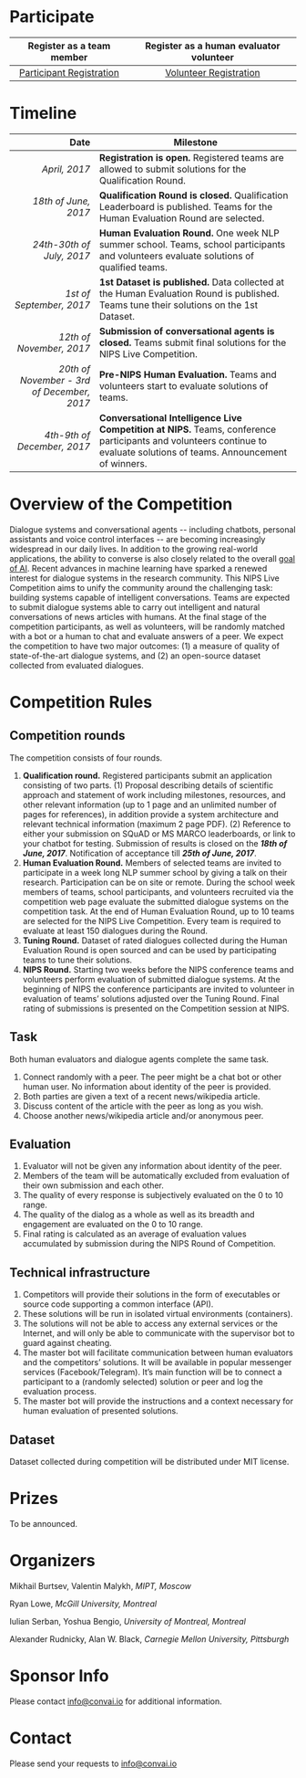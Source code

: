 # Participate

Register as a team member | Register as a human evaluator volunteer
:---: | :---:
[Participant Registration](https://goo.gl/aV77lC) | [Volunteer Registration](https://goo.gl/PWrZ0e)


# Timeline

Date | Milestone
---: | ---
_April, 2017_ | **Registration is open.** Registered teams are allowed to submit solutions for the Qualification Round. 
_18th of June, 2017_ | **Qualification Round is closed.** Qualification Leaderboard is published. Teams for the Human Evaluation Round are selected.
_24th-30th of July, 2017_ | **Human Evaluation Round.** One week NLP summer school. Teams, school participants and volunteers evaluate solutions of qualified teams.
_1st of September, 2017_ | **1st Dataset is published.** Data collected at the Human Evaluation Round is published. Teams tune their solutions on the 1st Dataset.
_12th of November, 2017_ | **Submission of conversational agents is closed.** Teams submit final solutions for the NIPS Live Competition.
_20th of November - 3rd of December, 2017_ | **Pre-NIPS Human Evaluation.** Teams and volunteers start to evaluate solutions of teams.
_4th-9th of December, 2017_ | **Conversational Intelligence Live Competition at NIPS.** Teams, conference participants and volunteers continue to evaluate solutions of teams. Announcement of winners. 

# Overview of the Competition

Dialogue systems and conversational agents -- including chatbots, personal assistants and voice control interfaces -- are becoming increasingly widespread in our daily lives. In addition to the growing real-world applications, the ability to converse is also closely related to the overall [goal of AI](http://www.turingarchive.org/browse.php/B/9 "Turing, Alan M. Computing machinery and intelligence. Mind 59.236 (1950): 433-460."). Recent advances in machine learning have sparked a renewed interest for dialogue systems in the research community. This NIPS Live Competition aims to unify the community around the challenging task: building systems capable of intelligent conversations. Teams are expected to submit dialogue systems able to carry out intelligent and natural conversations of news articles with humans. At the final stage of the competition participants, as well as volunteers, will be randomly matched with a bot or a human to chat and evaluate answers of a peer. We expect the competition to have two major outcomes: (1) a measure of quality of state-of-the-art dialogue systems, and (2) an open-source dataset collected from evaluated dialogues.

# Competition Rules

## Competition rounds

The competition consists of four rounds.

1. **Qualification round.** Registered participants submit an application consisting of two parts. (1) Proposal describing details of scientific approach and statement of work including milestones, resources, and other relevant information (up to 1 page and an unlimited number of pages for references), in addition provide a system architecture and relevant technical information (maximum 2 page PDF). (2) Reference to either your submission on SQuAD or MS MARCO leaderboards, or link to your chatbot for testing. Submission of results is closed on the **_18th of June, 2017_**. Notification of acceptance till **_25th of June, 2017_**.
2. **Human Evaluation Round.** Members of selected teams are invited to participate in a week long NLP summer school by giving a talk on their research. Participation can be on site or remote. During the school week members of teams, school participants, and volunteers recruited via the competition web page evaluate the submitted dialogue systems on the competition task. At the end of Human Evaluation Round, up to 10 teams are selected for the NIPS Live Competition. Every team is required to evaluate at least 150 dialogues during the Round.
3. **Tuning Round.** Dataset of rated dialogues collected during the Human Evaluation Round is open sourced and can be used by participating teams to tune their solutions.
4. **NIPS Round.** Starting two weeks before the NIPS conference teams and volunteers perform evaluation of submitted dialogue systems. At the beginning of NIPS the conference participants are invited to volunteer in evaluation of teams’ solutions adjusted over the Tuning Round. Final rating of submissions is presented on the Competition session at NIPS.

## Task

Both human evaluators and dialogue agents complete the same task.

1. Connect randomly with a peer. The peer might be a chat bot or other human user. No information about identity of the peer is provided.
2. Both parties are given a text of a recent news/wikipedia article.
3. Discuss content of the article with the peer as long as you wish.
4. Choose another news/wikipedia article and/or anonymous peer.

## Evaluation

1. Evaluator will not be given any information about identity of the peer.
2. Members of the team will be automatically excluded from evaluation of their own submission and each other.
3. The quality of every response is subjectively evaluated on the 0 to 10 range.
4. The quality of the dialog as a whole as well as its breadth and engagement are evaluated on the 0 to 10 range.
5. Final rating is calculated as an average of evaluation values accumulated by submission during the NIPS Round of Competition.

## Technical infrastructure

1. Competitors will provide their solutions in the form of executables or source code supporting a common interface (API).
2. These solutions will be run in isolated virtual environments (containers).
3. The solutions will not be able to access any external services or the Internet, and will only be able to communicate with the supervisor bot to guard against cheating.
4. The master bot will facilitate communication between human evaluators and the competitors’ solutions. It will be available in popular messenger services (Facebook/Telegram). It’s main function will be to connect a participant to a (randomly selected) solution or peer and log the evaluation process.
5. The master bot will provide the instructions and a context necessary for human evaluation of presented solutions.

## Dataset

Dataset collected during competition will be distributed under MIT license.

# Prizes

To be announced.

# Organizers

Mikhail Burtsev, Valentin Malykh, _MIPT, Moscow_

Ryan Lowe, _McGill University, Montreal_

Iulian Serban, Yoshua Bengio, _University of Montreal, Montreal_

Alexander Rudnicky, Alan W. Black,  _Carnegie Mellon University, Pittsburgh_

# Sponsor Info

Please contact info@convai.io for additional information.

# Contact

Please send your requests to info@convai.io
